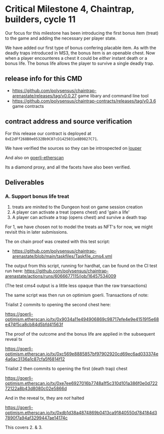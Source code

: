 # Critical Milestone 4, Chaintrap, builders, cycle 11

Our focus for this milestone has been introducing the first bonus item (treat)
to the game and adding the necessary per player state.

We have added our first type of bonus confering placable item. As with the deadly traps introduced in MS3, the bonus item is an openable chest. Now when a player encounteres a chest it could be _either_ instant death or a bonus life. The bonus life allows the player to survive a single deadly trap.

## release info for this CMD

- https://github.com/polysensus/chaintrap-arenastate/releases/tag/v0.0.27 game libary and command line tool
- https://github.com/polysensus/chaintrap-contracts/releases/tag/v0.3.6 game contracts

## contract address and source verification

For this release our contract is deployed at `0xE2dFf268B0e0532Bb9C07cD1425031e8B9827C71`.

We have verified the sources so they can be introspected on [louper](https://louper.dev/diamond/0xE2dFf268B0e0532Bb9C07cD1425031e8B9827C71?network=optimism_goerli)

And also on [goerli-etherscan](https://goerli-optimism.etherscan.io/address/0xE2dFf268B0e0532Bb9C07cD1425031e8B9827C71)

Its a diamond proxy, and all the facets have also been verified.

## Deliverables

### A. Support bonus life treat

1. treats are minited to the Dungeon host on game session creation
2. A player can activate a treat (opens chest) and 'gain a life'
3. A player can activate a trap (opens chest) and survive a death trap

For 1, we have chosen not to model the treats as NFT's for now, we might revisit this in later submissions.

The on chain proof was created with this test script:

- https://github.com/polysensus/chaintrap-arenastate/blob/main/taskfiles/Taskfile_cms4.yml

The output from this script, running for hardhat, can be found on the CI test run here: https://github.com/polysensus/chaintrap-arenastate/actions/runs/6066677115/job/16457534009

(The test cms4 output is a little less opaque than the raw transactions)

The same script was then run on optimism goerli. Transactions of note:

Trialist 2 commits to opening the second chest here:

https://goerli-optimism.etherscan.io/tx/0x9034a11e494906869c98717efe4e9e4151915e68e474f5ca8cb84d5bfd41563f

The proof of the outcome and the bonus life are applied in the subsequent reveal tx

https://goerli-optimism.etherscan.io/tx/0xc569e8885857bf97902920cd69ec6ad033374e4a6ac3136a1c87cfa5f6814f12

Trialist 2 then commits to opening the first (death trap) chest

https://goerli-optimism.etherscan.io/tx/0xe7ee6927016b7748a1f5c310d101a386f0e0d72272122a8b43d8080c02e5866d

And in the reveal tx, they are _not_ halted

https://goerli-optimism.etherscan.io/tx/0xdb1d38a4874869b0413ca91840550d784184d37890f7a94af3299447ae14174c

This covers 2. & 3.
